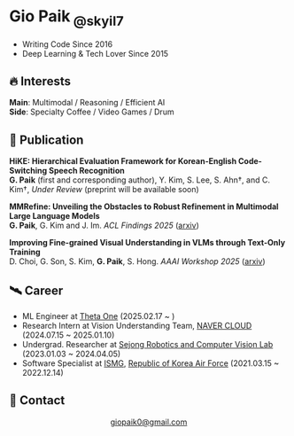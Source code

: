 # Gio Paik<sub> @skyil7</sub>
- Writing Code Since 2016
- Deep Learning & Tech Lover Since 2015

## 🔥 Interests
**Main**: Multimodal / Reasoning / Efficient AI    
**Side**: Specialty Coffee / Video Games / Drum

## 📜 Publication
**HiKE: Hierarchical Evaluation Framework for Korean-English Code-Switching Speech Recognition**    
**G. Paik** (first and corresponding author), Y. Kim, S. Lee, S. Ahn†, and C. Kim†, *Under Review* (preprint will be available soon)

**MMRefine: Unveiling the Obstacles to Robust Refinement in Multimodal Large Language Models**    
**G. Paik**, G. Kim and J. Im. *ACL Findings 2025* ([arxiv](https://arxiv.org/abs/2506.04688))

**Improving Fine-grained Visual Understanding in VLMs through Text-Only Training**    
D. Choi, G. Son, S. Kim, **G. Paik**, S. Hong. *AAAI Workshop 2025* ([arxiv](https://arxiv.org/abs/2412.12940))

## 🛰 Career
- ML Engineer at [Theta One](https://thetaone-ai.com/) (2025.02.17 ~ )
- Research Intern at Vision Understanding Team, [NAVER CLOUD](https://www.navercloudcorp.com/) (2024.07.15 ~ 2025.01.10)
- Undergrad. Researcher at [Sejong Robotics and Computer Vision Lab](https://www.rcv.sejong.ac.kr/) (2023.01.03 ~ 2024.04.05)
- Software Specialist at [ISMG](https://photos.app.goo.gl/qSzemMpXHG2xTJUQ6), [Republic of Korea Air Force](https://www.youtube.com/watch?v=nlbu3tGEV_E) (2021.03.15 ~ 2022.12.14)


## 👋 Contact
<div align="center">

giopaik0@gmail.com
</div>
